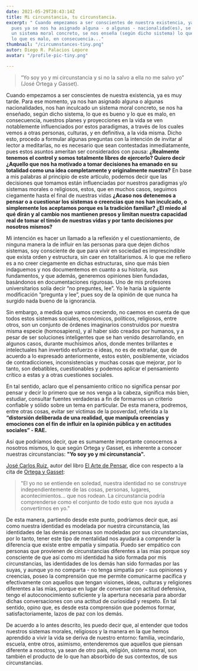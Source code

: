 ```yaml
---
date: 2021-05-29T20:43:14Z
title: Mi circunstancia, tu circunstancia.
excerpt: " Cuando empezamos a ser conscientes de nuestra existencia, ya es muy tarde,
  pues ya se nos ha asignado alguna - o algunas - nacionalidad(es), se nos ha inculcado
  un sistema moral concreto, se nos enseña (según dicho sistema) lo que es bueno y
  lo que es malo, en consecuencia..."
thumbnail: "/circumnstances-tiny.png"
autor: Diego R. Palacios Lepore
avatar: "/profile-pic-tiny.png"

---
```

> “Yo soy yo y mi circunstancia y si no la salvo a ella no me salvo yo” (José Ortega y Gasset).

Cuando empezamos a ser conscientes de nuestra existencia, ya es muy tarde. Para ese momento, ya nos han asignado alguna o algunas nacionalidades, nos han inculcado un sistema moral concreto, se nos ha enseñado, según dicho sistema, lo que es bueno y lo que es malo, en consecuencia, nuestros planes y proyecciones en la vida se ven notablemente influenciados por estos paradigmas,  a través de los cuales vemos a otras personas, culturas, y en definitiva, a la vida misma. Dicho esto, procedo a formular algunas preguntas con la intención de invitar al lector a meditarlas, no es necesario que sean contestadas inmediatamente, pues estos asuntos ameritan ser considerados con pausa: **¿Realmente tenemos el control y somos totalmente libres de ejercerlo? Quiero decir ¿Aquello que nos ha motivado a tomar decisiones ha emanado en su totalidad como una idea completamente y originalmente nuestra?** En base a mis palabras al principio de este artículo, podemos decir que las decisiones que tomamos están influenciadas por nuestros paradigmas y/o sistemas morales o religiosos, estos, que en muchos casos, seguimos ciegamente hasta el final de nuestras vidas **¿Acaso nos detenemos a pensar o a cuestionar los sistemas o creencias que nos han inculcado, o simplemente los aceptamos porque es la tradición familiar? ¿El miedo al qué dirán y al cambio nos mantienen presos y limitan nuestra capacidad real de tomar el timón de nuestras vidas y por tanto decisiones por nosotros mismos?**

Mi intención es hacer un llamado a la reflexión y el cuestionamiento, de ninguna manera la de  influir en las personas para que dejen dichos sistemas, soy consciente de que para vivir en sociedad es imprescindible que exista orden y estructura, sin caer en totalitarismos. A lo que me refiero es a no creer ciegamente en dichas estructuras, sino que más bien indaguemos y nos documentemos en cuanto a su historia, sus fundamentos, y que además,  generemos opiniones bien fundadas, basándonos en documentaciones rigurosas. Uno de mis profesores universitarios solía decir “no preguntes, lee”. Yo le haría la siguiente modificación “pregunta y lee”, pues soy de la opinión de que nunca  ha surgido nada bueno de la ignorancia.

Sin embargo, a medida que vamos creciendo, no caemos en cuenta de que todos estos sistemas sociales, económicos, políticos, religiosos, entre otros, son un conjunto de órdenes imaginarios construidos por nuestra misma especie (homosapiens), y al haber sido creados por humanos, y a pesar de ser soluciones inteligentes que se han venido desarrollando, en algunos casos,  durante muchísimos años, donde mentes brillantes e intelectuales han invertido esfuerzo e ideas, no es de extrañar, que de acuerdo a lo expresado anteriormente, estos estén, posiblemente, viciados de contradicciones, inconsistencias y muchas cosas que mejorar, por lo tanto, son debatibles, cuestionables y podemos aplicar el pensamiento crítico a estas y a otras cuestiones sociales.

En tal sentido, aclaro que el pensamiento crítico no significa pensar por pensar y decir lo primero que se nos venga a la cabeza, significa más bien, estudiar, consultar fuentes verdaderas a fin de formarnos un criterio confiable y sólido sobre un tema en particular. De esta manera, podremos, entre otras cosas, evitar ser víctimas de la posverdad, referida a la **“distorsión deliberada de una realidad, que manipula creencias y emociones con el fin de influir en la opinión pública y en actitudes sociales” - RAE.**

Así que podríamos decir, que es sumamente importante conocernos a nosotros mismos, lo que  según Ortega y Gasset, es inherente a conocer nuestras circunstancias: **"Yo soy yo y mi circunstancia".**

[José Carlos Ruiz](https://josecarlosruiz.es/), autor del libro [El Arte de Pensar](https://almuzaralibros.com/fichalibro.php?libro=3928&edi=1), dice con respecto a la cita de [Ortega y Gasset](https://es.wikipedia.org/wiki/Jos%C3%A9_Ortega_y_Gasset):

> "El yo no se entiende en soledad, nuestra identidad no se construye independientemente de las cosas, personas, lugares, acontecimientos... que nos rodean. La circunstancia podría comprenderse como el conjunto de todo esto que nos ayuda a convertirnos en yo."

De esta manera, partiendo desde este punto, podríamos decir que, así como nuestra identidad es modelada por nuestra circunstancia, las identidades de las demás personas son modeladas por sus circunstancias,  por lo tanto, tener este tipo de mentalidad nos ayudará a comprender la diferencia que existe entre empatía y simpatía. Puedo ser empático con personas que provienen de circunstancias diferentes a las mías porque soy consciente de que así como mi identidad ha sido formada por mis circunstancias, las identidades de los demás han sido formadas por las suyas, y aunque yo no comparta - no tenga simpatía por - sus opiniones y creencias, poseo la comprensión que me permite comunicarme pacífica y efectivamente con aquellos que tengan visiones, ideas, culturas y religiones diferentes a las mías, porque en lugar de conversar con actitud defensiva, tengo el autoconocimiento suficiente y la apertura necesaria para abordar dichas conversaciones con una actitud de curiosidad y respeto. En tal sentido, opino que, es desde esta comprensión que podemos formar, satisfactoriamente, lazos de paz con los demás.

De acuerdo a lo antes descrito, les puedo decir que, al entender que todos nuestros sistemas morales, religiosos y la manera en la que hemos aprendido a vivir la vida se deriva de nuestro entorno: familia, vecindario, escuela, entre otros, asimismo,  entenderemos que aquellos que piensan diferente a nosotros, ya sean de otro país, religión, sistema moral, son también el producto de lo que han absorbido de sus contextos, de sus circunstancias.